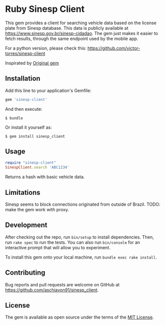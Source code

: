 
# Ruby Sinesp Client

This gem provides a client for searching vehicle data based on the license plate from Sinesp database. This data is publicly available at https://www.sinesp.gov.br/sinesp-cidadao. The gem just makes it easier to fetch results, through the same endpoint used by the mobile app. 

For a python version, please check this: https://github.com/victor-torres/sinesp-client

Inspirated by [Original gem](https://github.com/fabianoarruda/sinesp_client)
## Installation

Add this line to your application's Gemfile:

```ruby
gem 'sinesp-client'
```

And then execute:

    $ bundle

Or install it yourself as:

    $ gem install sinesp_client

## Usage

```ruby
require "sinesp-client"
SinespClient.search 'ABC1234'
```

Returns a hash with basic vehicle data.

## Limitations

Sinesp seems to block connections originated from outside of Brazil. TODO: make the gem work with proxy.

## Development

After checking out the repo, run `bin/setup` to install dependencies. Then, run `rake spec` to run the tests. You can also run `bin/console` for an interactive prompt that will allow you to experiment.

To install this gem onto your local machine, run `bundle exec rake install`. 

## Contributing

Bug reports and pull requests are welcome on GitHub at https://github.com/aschiavon91/sinesp_client.


## License

The gem is available as open source under the terms of the [MIT License](http://opensource.org/licenses/MIT).

